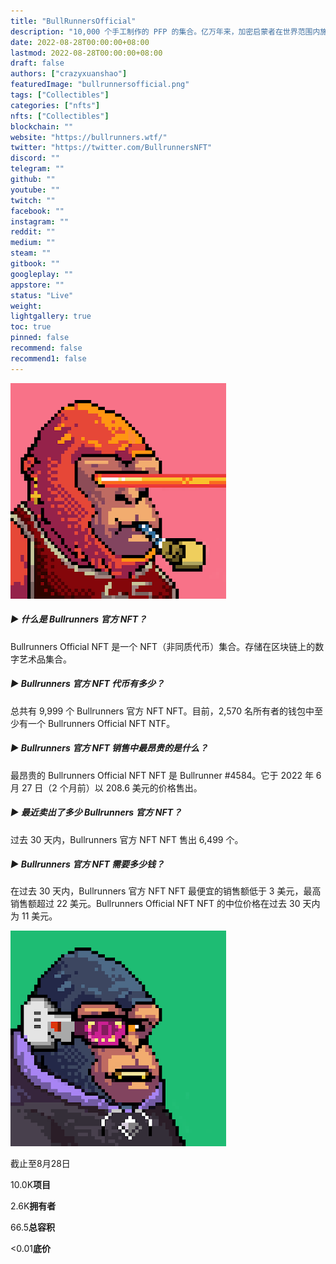 ```yaml
---
title: "BullRunnersOfficial"
description: "10,000 个手工制作的 PFP 的集合。亿万年来，加密启蒙者在世界范围内施加了他们的垄断力量。现在随着牛头人的出现，战斗正在进行中。"
date: 2022-08-28T00:00:00+08:00
lastmod: 2022-08-28T00:00:00+08:00
draft: false
authors: ["crazyxuanshao"]
featuredImage: "bullrunnersofficial.png"
tags: ["Collectibles"]
categories: ["nfts"]
nfts: ["Collectibles"]
blockchain: ""
website: "https://bullrunners.wtf/"
twitter: "https://twitter.com/BullrunnersNFT"
discord: ""
telegram: ""
github: ""
youtube: ""
twitch: ""
facebook: ""
instagram: ""
reddit: ""
medium: ""
steam: ""
gitbook: ""
googleplay: ""
appstore: ""
status: "Live"
weight: 
lightgallery: true
toc: true
pinned: false
recommend: false
recommend1: false
---
```



![unnamed](unnamed.png)

##### ▶ 什么是 Bullrunners 官方 NFT？

Bullrunners Official NFT 是一个 NFT（非同质代币）集合。存储在区块链上的数字艺术品集合。

##### ▶ Bullrunners 官方 NFT 代币有多少？

总共有 9,999 个 Bullrunners 官方 NFT NFT。目前，2,570 名所有者的钱包中至少有一个 Bullrunners Official NFT NTF。

##### ▶ Bullrunners 官方 NFT 销售中最昂贵的是什么？

最昂贵的 Bullrunners Official NFT NFT 是 Bullrunner #4584。它于 2022 年 6 月 27 日（2 个月前）以 208.6 美元的价格售出。

##### ▶ 最近卖出了多少 Bullrunners 官方 NFT？

过去 30 天内，Bullrunners 官方 NFT NFT 售出 6,499 个。

##### ▶ Bullrunners 官方 NFT 需要多少钱？

在过去 30 天内，Bullrunners 官方 NFT NFT 最便宜的销售额低于 3 美元，最高销售额超过 22 美元。Bullrunners Official NFT NFT 的中位价格在过去 30 天内为 11 美元。

![snaiu](snaiu.png)

截止至8月28日

10.0K**项目**

2.6K**拥有者**

66.5**总容积**

<0.01**底价**